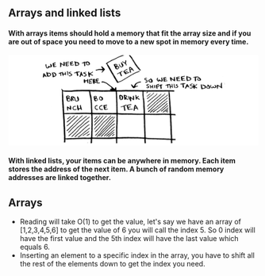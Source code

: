 ## Arrays and linked lists

#### With arrays items should hold a memory that fit the array size and if you are out of space you need to move to a new spot in memory every time.

![alt text](https://raw.githubusercontent.com/elzalouy/DSA_roadmap/main/assets/Screenshot%20from%202022-10-30%2009-54-02.png "Grokking algorithms book, ch2")

#### With linked lists, your items can be anywhere in memory. Each item stores the address of the next item. A bunch of random memory addresses are linked together.

## Arrays

- Reading will take O(1) to get the value, let's say we have an array of [1,2,3,4,5,6] to get the value of 6 you will call the index 5. So 0 index will have the first value and the 5th index will have the last value which equals 6.
- Inserting an element to a specific index in the array, you have to shift all the rest of the elements down to get the index you need.
